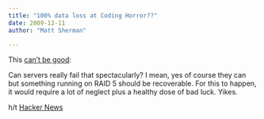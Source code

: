 ```yaml
---
title: "100% data loss at Coding Horror??"
date: 2009-12-11
author: "Matt Sherman"

---
```


This [can’t be good](http://74.125.93.132/search?q=cache:9VA3eSPrlvkJ:www.codinghorror.com/+coding+horror&amp;cd=1&amp;hl=en&amp;ct=clnk&amp;gl=us):

Can servers really fail that spectacularly? I mean, yes of course they can but something running on RAID 5 should be recoverable. For this to happen, it would require a lot of neglect plus a healthy dose of bad luck. Yikes.

h/t [Hacker News](http://news.ycombinator.com/item?id=990323)
